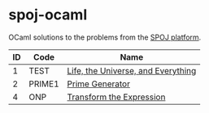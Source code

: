 # spoj-ocaml

OCaml solutions to the problems from the [SPOJ platform](https://www.spoj.com/).

|    ID | Code       | Name                                                                                            |
|-------|------------|-------------------------------------------------------------------------------------------------|
|     1 | TEST       | [Life, the Universe, and Everything](00001.test/README.md)                                      |
|     2 | PRIME1     | [Prime Generator](00002.prime1/README.md)                                                       |
|     4 | ONP        | [Transform the Expression](00004.onp/README.md)                                                 |
